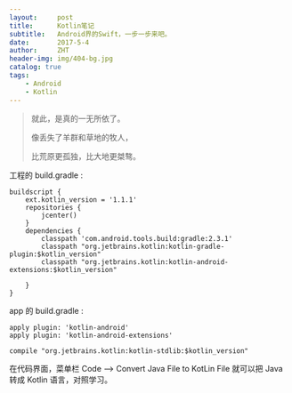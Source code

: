 ```yaml
---
layout:     post
title:      Kotlin笔记
subtitle:   Android界的Swift，一步一步来吧。
date:       2017-5-4
author:     ZHT
header-img: img/404-bg.jpg
catalog: true
tags:
	- Android
	- Kotlin
---
```


> 就此，是真的一无所依了。
>
> 像丢失了羊群和草地的牧人，
>
> 比荒原更孤独，比大地更桀骜。

工程的 build.gradle :

```
buildscript {
    ext.kotlin_version = '1.1.1'
    repositories {
        jcenter()
    }
    dependencies {
        classpath 'com.android.tools.build:gradle:2.3.1'
        classpath "org.jetbrains.kotlin:kotlin-gradle-plugin:$kotlin_version"
        classpath "org.jetbrains.kotlin:kotlin-android-extensions:$kotlin_version"

    }
}
```
app 的 build.gradle :

```
apply plugin: 'kotlin-android'
apply plugin: 'kotlin-android-extensions'

compile "org.jetbrains.kotlin:kotlin-stdlib:$kotlin_version"
```

在代码界面，菜单栏 Code —> Convert Java File to KotLin File 就可以把 Java 转成 Kotlin 语言，对照学习。